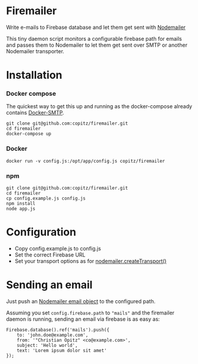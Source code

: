 Firemailer
==========

Write e-mails to Firebase database and let them get sent with [Nodemailer](https://nodemailer.com)

This tiny daemon script monitors a configurable firebase path for emails and passes them to Nodemailer to let them get sent over SMTP or another Nodemailer transporter.

Installation
============
    
### Docker compose

The quickest way to get this up and running as the docker-compose already contains [Docker-SMTP](https://hub.docker.com/r/namshi/smtp/).

    git clone git@github.com:copitz/firemailer.git
    cd firemailer
    docker-compose up

### Docker

    docker run -v config.js:/opt/app/config.js copitz/firemailer

### npm

    git clone git@github.com:copitz/firemailer.git
    cd firemailer
    cp config.example.js config.js
    npm install
    node app.js
    
    
Configuration
=============

 - Copy config.example.js to config.js
 - Set the correct Firebase URL
 - Set your transport options as for [nodemailer.createTransport()](https://nodemailer.com/usage/)
 
Sending an email
================

Just push an [Nodemailer email object](https://nodemailer.com/message/) to the configured path.

Assuming you set `config.firebase.path` to `"mails"` and the firemailer daemon is running, sending an email via firebase is as easy as:

    Firebase.database().ref('mails').push({
        to: 'john.doe@example.com',
        from: '"Christian Opitz" <co@example.com>',
        subject: 'Hello world',
        text: 'Lorem ipsum dolor sit amet'
    });
